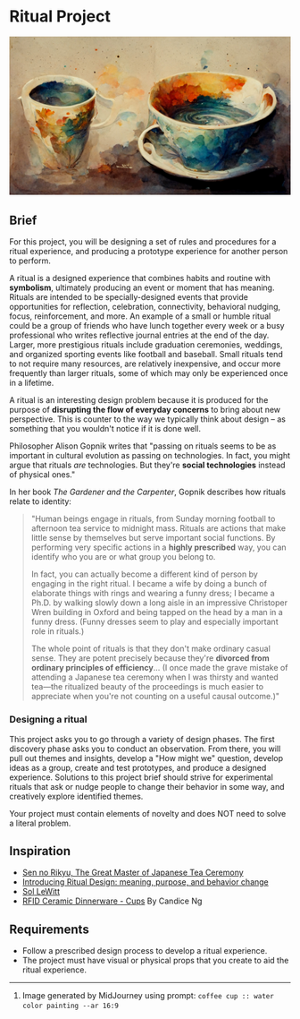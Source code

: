 # Ritual Project

![A water painting of cups generate by MidJourney](/assets/michael-collins_coffee_cup_770c687c-2dd0-4e07-a757-3c6c671a09b3.jpg)

## **Brief**

For this project, you will be designing a set of rules and procedures for a ritual experience, and producing a prototype experience for another person to perform.

A ritual is a designed experience that combines habits and routine with **symbolism**, ultimately producing an event or moment that has meaning. Rituals are intended to be specially-designed events that provide opportunities for reflection, celebration, connectivity, behavioral nudging, focus, reinforcement, and more. An example of a small or humble ritual could be a group of friends who have lunch together every week or a busy professional who writes reflective journal entries at the end of the day. Larger, more prestigious rituals include graduation ceremonies, weddings, and organized sporting events like football and baseball. Small rituals tend to not require many resources, are relatively inexpensive, and occur more frequently than larger rituals, some of which may only be experienced once in a lifetime.

A ritual is an interesting design problem because it is produced for the purpose of **disrupting the flow of everyday concerns** to bring about new perspective. This is counter to the way we typically think about design – as something that you wouldn't notice if it is done well.

Philosopher Alison Gopnik writes that "passing on rituals seems to be as important in cultural evolution as passing on technologies. In fact, you might argue that rituals _are_ technologies. But they're **social technologies** instead of physical ones."

In her book _The Gardener and the Carpenter_, Gopnik describes how rituals relate to identity:

>"Human beings engage in rituals, from Sunday morning football to afternoon tea service to midnight mass. Rituals are actions that make little sense by themselves but serve important social functions. By performing very specific actions in a **highly prescribed** way, you can identify who you are or what group you belong to.
>
>In fact, you can actually become a different kind of person by engaging in the right ritual. I became a wife by doing a bunch of elaborate things with rings and wearing a funny dress; I became a Ph.D. by walking slowly down a long aisle in an impressive Christoper Wren building in Oxford and being tapped on the head by a man in a funny dress. \(Funny dresses seem to play and especially important role in rituals.\)
>
>The whole point of rituals is that they don't make ordinary casual sense. They are potent precisely because they're **divorced from ordinary principles of efficiency**... \(I once made the grave mistake of attending a Japanese tea ceremony when I was thirsty and wanted tea—the ritualized beauty of the proceedings is much easier to appreciate when you're not counting on a useful causal outcome.\)"

### Designing a ritual

This project asks you to go through a variety of design phases. The first discovery phase asks you to conduct an observation. From there, you will pull out themes and insights, develop a "How might we" question, develop ideas as a group, create and test prototypes, and produce a designed experience. Solutions to this project brief should strive for experimental rituals that ask or nudge people to change their behavior in some way, and creatively explore identified themes.

Your project must contain elements of novelty and does NOT need to solve a literal problem.

## Inspiration

* [Sen no Rikyu, The Great Master of Japanese Tea Ceremony](https://pathofcha.com/blogs/all-about-tea/sen-no-rikyu-the-great-master-of-japanese-tea-ceremony)
* [Introducing Ritual Design: meaning, purpose, and behavior change](https://medium.com/ritual-design/introducing-ritual-design-meaning-purpose-and-behavior-change-44d26d484edf)
* [Sol LeWitt](https://www.theartstory.org/artist/lewitt-sol/)
* [RFID Ceramic Dinnerware - Cups](https://vimeo.com/39087092) By Candice Ng


## Requirements

* Follow a prescribed design process to develop a ritual experience.
* The project must have visual or physical props that you create to aid the ritual experience.

---

1. Image generated by MidJourney using prompt: `coffee cup :: water color painting --ar 16:9`



